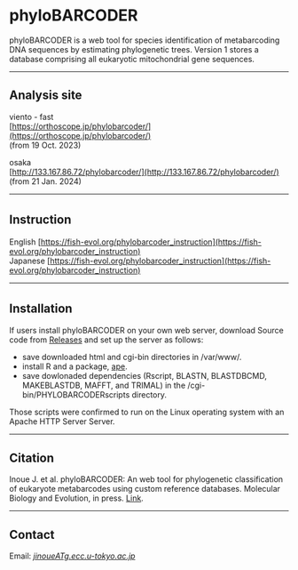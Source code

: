 # phyloBARCODER
phyloBARCODER is a web tool for species identification of metabarcoding DNA sequences by estimating phylogenetic trees. Version 1 stores a database comprising all eukaryotic mitochondrial gene sequences. 


---

## Analysis site   
viento - fast   
[https://orthoscope.jp/phylobarcoder/](https://orthoscope.jp/phylobarcoder/)      
(from 19 Oct. 2023)

osaka   
[http://133.167.86.72/phylobarcoder/](http://133.167.86.72/phylobarcoder/)   
(from 21 Jan. 2024) 

---
## Instruction　　　
English [https://fish-evol.org/phylobarcoder_instruction](https://fish-evol.org/phylobarcoder_instruction)   
Japanese [https://fish-evol.org/phylobarcoder_instruction](https://fish-evol.org/phylobarcoder_instruction)   

---
## Installation　　　
If users install phyloBARCODER on your own web server, download Source code from [Releases](https://github.com/jun-inoue/phyloBARCODER/releases) and set up the server as follows:
- save downloaded html and cgi-bin directories in /var/www/.
- install R and a package, [ape](https://github.com/emmanuelparadis/ape?tab=readme-ov-file).
- save dowlonaded dependencies (Rscript, BLASTN, BLASTDBCMD, MAKEBLASTDB, MAFFT, and TRIMAL) in the /cgi-bin/PHYLOBARCODERscripts directory.   

Those scripts were confirmed to run on the Linux operating system with an Apache HTTP Server Server.   

---
## Citation
Inoue J. et al. 
phyloBARCODER: An web tool for phylogenetic classification of eukaryote metabarcodes using custom reference databases. Molecular Biology and Evolution, in press. [Link](https://academic.oup.com/mbe/advance-article/doi/10.1093/molbev/msae111/7689935?utm_source=advanceaccess&utm_campaign=mbe&utm_medium=email).   

---
## Contact 
Email: [_jinoueATg.ecc.u-tokyo.ac.jp_](http://www.fish-evol.org/index_eng.html)
<br />  
